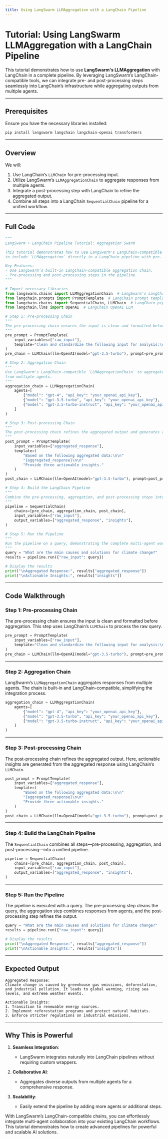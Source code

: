 ```yaml
---
title: Using LangSwarm LLMAggregation with a LangChain Pipeline
---
```


# Tutorial: Using LangSwarm LLMAggregation with a LangChain Pipeline

This tutorial demonstrates how to use **LangSwarm's LLMAggregation** with LangChain in a complete pipeline. By leveraging LangSwarm’s LangChain-compatible tools, we can integrate pre- and post-processing steps seamlessly into LangChain’s infrastructure while aggregating outputs from multiple agents.

---

## **Prerequisites**

Ensure you have the necessary libraries installed:

```bash
pip install langswarm langchain langchain-openai transformers
```

---

## **Overview**

We will:
1. Use LangChain’s `LLMChain` for pre-processing input.
2. Utilize LangSwarm’s `LLMAggregationChain` to aggregate responses from multiple agents.
3. Integrate a post-processing step with LangChain to refine the aggregated output.
4. Combine all steps into a LangChain `SequentialChain` pipeline for a unified workflow.

---

## **Full Code**

```python
"""
LangSwarm + LangChain Pipeline Tutorial: Aggregation Swarm

This tutorial demonstrates how to use LangSwarm's LangChain-compatible tools
to include `LLMAggregation` directly in a LangChain pipeline with pre- and post-processing steps.

Key Features:
- Use LangSwarm’s built-in LangChain-compatible aggregation chain.
- Pre-processing and post-processing steps in the pipeline.
"""

# Import necessary libraries
from langswarm.chains import LLMAggregationChain  # LangSwarm's LangChain-compatible aggregation chain
from langchain.prompts import PromptTemplate  # LangChain prompt templates
from langchain.chains import SequentialChain, LLMChain  # LangChain pipeline framework
from langchain.llms import OpenAI  # LangChain OpenAI LLM

# Step 1: Pre-processing Chain
"""
The pre-processing chain ensures the input is clean and formatted before aggregation.
"""
pre_prompt = PromptTemplate(
    input_variables=["raw_input"],
    template="Clean and standardize the following input for analysis:\n\n{raw_input}"
)
pre_chain = LLMChain(llm=OpenAI(model="gpt-3.5-turbo"), prompt=pre_prompt)

# Step 2: Aggregation Chain
"""
Use LangSwarm's LangChain-compatible `LLMAggregationChain` to aggregate outputs
from multiple agents.
"""
aggregation_chain = LLMAggregationChain(
    agents=[
        {"model": "gpt-4", "api_key": "your_openai_api_key"},
        {"model": "gpt-3.5-turbo", "api_key": "your_openai_api_key"},
        {"model": "gpt-3.5-turbo-instruct", "api_key": "your_openai_api_key"},
    ]
)

# Step 3: Post-processing Chain
"""
The post-processing chain refines the aggregated output and generates actionable insights.
"""
post_prompt = PromptTemplate(
    input_variables=["aggregated_response"],
    template=(
        "Based on the following aggregated data:\n\n"
        "{aggregated_response}\n\n"
        "Provide three actionable insights."
    )
)
post_chain = LLMChain(llm=OpenAI(model="gpt-3.5-turbo"), prompt=post_prompt)

# Step 4: Build the LangChain Pipeline
"""
Combine the pre-processing, aggregation, and post-processing steps into a LangChain pipeline.
"""
pipeline = SequentialChain(
    chains=[pre_chain, aggregation_chain, post_chain],
    input_variables=["raw_input"],
    output_variables=["aggregated_response", "insights"],
)

# Step 5: Run the Pipeline
"""
Run the pipeline on a query, demonstrating the complete multi-agent workflow.
"""
query = "What are the main causes and solutions for climate change?"
results = pipeline.run({"raw_input": query})

# Display the results
print("\nAggregated Response:", results["aggregated_response"])
print("\nActionable Insights:", results["insights"])
```

---

## **Code Walkthrough**

### **Step 1: Pre-processing Chain**
The pre-processing chain ensures the input is clean and formatted before aggregation. This step uses LangChain’s `LLMChain` to process the raw query.

```python
pre_prompt = PromptTemplate(
    input_variables=["raw_input"],
    template="Clean and standardize the following input for analysis:\n\n{raw_input}"
)
pre_chain = LLMChain(llm=OpenAI(model="gpt-3.5-turbo"), prompt=pre_prompt)
```

---

### **Step 2: Aggregation Chain**
LangSwarm’s `LLMAggregationChain` aggregates responses from multiple agents. The chain is built-in and LangChain-compatible, simplifying the integration process.

```python
aggregation_chain = LLMAggregationChain(
    agents=[
        {"model": "gpt-4", "api_key": "your_openai_api_key"},
        {"model": "gpt-3.5-turbo", "api_key": "your_openai_api_key"},
        {"model": "gpt-3.5-turbo-instruct", "api_key": "your_openai_api_key"},
    ]
)
```

---

### **Step 3: Post-processing Chain**
The post-processing chain refines the aggregated output. Here, actionable insights are generated from the aggregated response using LangChain’s `LLMChain`.

```python
post_prompt = PromptTemplate(
    input_variables=["aggregated_response"],
    template=(
        "Based on the following aggregated data:\n\n"
        "{aggregated_response}\n\n"
        "Provide three actionable insights."
    )
)
post_chain = LLMChain(llm=OpenAI(model="gpt-3.5-turbo"), prompt=post_prompt)
```

---

### **Step 4: Build the LangChain Pipeline**
The `SequentialChain` combines all steps—pre-processing, aggregation, and post-processing—into a unified pipeline.

```python
pipeline = SequentialChain(
    chains=[pre_chain, aggregation_chain, post_chain],
    input_variables=["raw_input"],
    output_variables=["aggregated_response", "insights"],
)
```

---

### **Step 5: Run the Pipeline**
The pipeline is executed with a query. The pre-processing step cleans the query, the aggregation step combines responses from agents, and the post-processing step refines the output.

```python
query = "What are the main causes and solutions for climate change?"
results = pipeline.run({"raw_input": query})

# Display the results
print("\nAggregated Response:", results["aggregated_response"])
print("\nActionable Insights:", results["insights"])
```

---

## **Expected Output**

```plaintext
Aggregated Response:
Climate change is caused by greenhouse gas emissions, deforestation, and industrial pollution. It leads to global warming, rising sea levels, and extreme weather events.

Actionable Insights:
1. Transition to renewable energy sources.
2. Implement reforestation programs and protect natural habitats.
3. Enforce stricter regulations on industrial emissions.
```

---

## **Why This is Powerful**

1. **Seamless Integration**:
   - LangSwarm integrates naturally into LangChain pipelines without requiring custom wrappers.

2. **Collaborative AI**:
   - Aggregates diverse outputs from multiple agents for a comprehensive response.

3. **Scalability**:
   - Easily extend the pipeline by adding more agents or additional steps.

With LangSwarm’s LangChain-compatible chains, you can effortlessly integrate multi-agent collaboration into your existing LangChain workflows. This tutorial demonstrates how to create advanced pipelines for powerful and scalable AI solutions.
